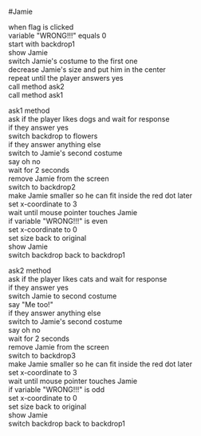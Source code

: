 #Jamie 

when flag is clicked <br>
    variable "WRONG!!!" equals 0 <br>
    start with backdrop1 <br>
    show Jamie <br>
    switch Jamie's costume to the first one <br>
    decrease Jamie's size and put him in the center <br>
    repeat until the player answers yes <br>
        call method ask2 <br>
        call method ask1 <br>
        
ask1 method <br>
    ask if the player likes dogs and wait for response <br>
    if they answer yes <br>
        switch backdrop to flowers <br>
    if they answer anything else <br>
        switch to Jamie's second costume <br>
        say oh no <br>
        wait for 2 seconds <br>
        remove Jamie from the screen <br>
        switch to backdrop2 <br>
        make Jamie smaller so he can fit inside the red dot later <br>
        set x-coordinate to 3 <br>
        wait until mouse pointer touches Jamie <br>
        if variable "WRONG!!!" is even <br>
            set x-coordinate to 0 <br>
            set size back to original <br>
            show Jamie <br>
            switch backdrop back to backdrop1 <br>
            
ask2 method <br>
    ask if the player likes cats and wait for response <br>
    if they answer yes <br>
        switch Jamie to second costume <br>
        say "Me too!" <br>
    if they answer anything else <br>
        switch to Jamie's second costume <br>
        say oh no <br>
        wait for 2 seconds <br>
        remove Jamie from the screen <br>
        switch to backdrop3 <br>
        make Jamie smaller so he can fit inside the red dot later <br>
        set x-coordinate to 3 <br>
        wait until mouse pointer touches Jamie <br>
        if variable "WRONG!!!" is odd <br>
            set x-coordinate to 0 <br>
            set size back to original <br>
            show Jamie <br>
            switch backdrop back to backdrop1 <br>
